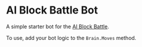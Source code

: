 # AI Block Battle Bot



A simple starter bot for the [AI Block Battle](http://theaigames.com/competitions/ai-block-battle). 

To use, add your bot logic to the ``Brain.Moves`` method.